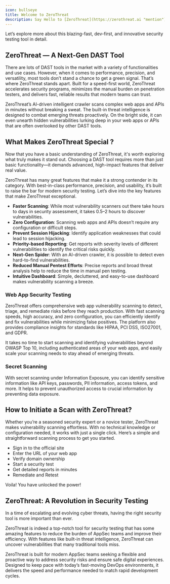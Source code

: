 ```yaml
---
icon: bullseye
title: Welcome to ZeroThreat
description: Say Hello to [ZeroThreat](https://zerothreat.ai "mention"){class="text-zt_purple font-bolder underline"} — a cutting-edge security scanning platform designed to supercharge your application security initiatives. Built for speed and precision, ZeroThreat merges Dynamic Application Security Testing (DAST) and automated pentesting to identify vulnerabilities (OWASP Top 10 and CWE/SANS Top 25) with near zero false positives. <br> Packed with innovative features and built with a developer-first approach, this blazing-fast DAST tool redefines how modern teams detect, manage, and remediate vulnerabilities.<br>Let’s take a closer look at how ZeroThreat is transforming security testing—efficiently and effortlessly. 
---
```


Let’s explore more about this blazing-fast, dev-first, and innovative security testing tool in detail.

## ZeroThreat — A Next-Gen DAST Tool

There are lots of DAST tools in the market with a variety of functionalities and use cases. However, when it comes to performance, precision, and versatility, most tools don’t stand a chance to get a green signal. That’s where ZeroThreat stands apart. Built for a speed-first world, ZeroThreat accelerates security programs, minimizes the manual burden on penetration testers, and delivers fast, reliable results that modern teams can trust. 

ZeroThreat’s AI-driven intelligent crawler scans complex web apps and APIs in minutes without breaking a sweat. The built-in threat intelligence is designed to combat emerging threats proactively. On the bright side, it can even unearth hidden vulnerabilities lurking deep in your web apps or APIs that are often overlooked by other DAST tools. 

## What Makes ZeroThreat Special ? <a href="#id-6540" id="id-6540"></a>

Now that you have a basic understanding of ZeroThreat, it's worth exploring what truly makes it stand out. Choosing a DAST tool requires more than just basic functionality—it demands advanced, high-impact features that deliver real value. 

ZeroThreat has many great features that make it a strong contender in its category. With best-in-class performance, precision, and usability, it’s built to raise the bar for modern security testing. Let’s dive into the key features that make ZeroThreat exceptional. 

* **Faster Scanning**: While most vulnerability scanners out there take hours to days in security assessment, it takes 0.5–2 hours to discover vulnerabilities. 
* **Zero Configuration**: Scanning web apps and APIs doesn’t require any configuration or difficult steps. 
* **Prevent Session Hijacking**: Identify application weaknesses that could lead to session hijacking. 
* **Priority-based Reporting**: Get reports with severity levels of different vulnerabilities to identify the critical risks quickly. 
* **Next-Gen Spider**: With an AI-driven crawler, it is possible to detect even hard-to-find vulnerabilities. 
* **Reduced Manual Pentest Efforts**: Precise reports and broad threat analysis help to reduce the time in manual pen testing. 
* **Intuitive Dashboard**: Simple, decluttered, and easy-to-use dashboard makes vulnerability scanning a breeze. 
### Web App Security Testing <a href="#id-2acf" id="id-2acf"></a>

ZeroThreat offers comprehensive web app vulnerability scanning to detect, triage, and remediate risks before they reach production. With fast scanning speeds, high accuracy, and zero configuration, you can efficiently identify and fix vulnerabilities while minimizing false positives. The platform also provides compliance insights for standards like HIPAA, PCI DSS, ISO27001, and GDPR. 

It takes no time to start scanning and identifying vulnerabilities beyond OWASP Top 10, including authenticated areas of your web apps, and easily scale your scanning needs to stay ahead of emerging threats. 
### Secret Scanning <a href="#e8ab" id="e8ab"></a>

With secret scanning under Information Exposure, you can identify sensitive information like API keys, passwords, PII information, access tokens, and more. It helps to prevent unauthorized access to crucial information by preventing data exposure.&#x20;

<!-- ## Secret Scanning 

With secret scanning under Information Exposure, you can identify sensitive information like API keys, passwords, PII information, access tokens, and more. It helps to prevent unauthorized access to crucial information by preventing data exposure.  -->

## How to Initiate a Scan with ZeroThreat? <a href="#ff33" id="ff33"></a>

Whether you’re a seasoned security expert or a novice tester, ZeroThreat makes vulnerability scanning effortless. With no technical knowledge or configuration needed, it works with just a single click. Here’s a simple and straightforward scanning process to get you started. 

* Sign in to the official site
* Enter the URL of your web app
* Verify domain ownership
* Start a security test
* Get detailed reports in minutes
* Remediate and Retest

Voila! You have unlocked the power!

## ZeroThreat: A Revolution in Security Testing <a href="#id-2134" id="id-2134"></a>

In a time of escalating and evolving cyber threats, having the right security tool is more important than ever. 

ZeroThreat is indeed a top-notch tool for security testing that has some amazing features to reduce the burden of AppSec teams and improve their efficiency. With features like built-in threat intelligence, ZeroThreat can uncover vulnerabilities that many traditional tools miss. 

ZeroThreat is built for modern AppSec teams seeking a flexible and proactive way to address security risks and ensure safe digital experiences. Designed to keep pace with today’s fast-moving DevOps environments, it delivers the speed and performance needed to match rapid development cycles. 